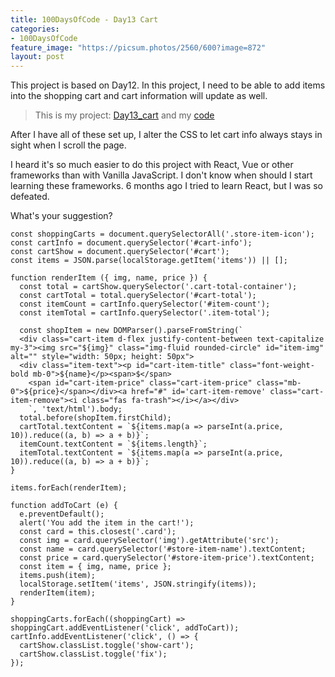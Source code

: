 ```yaml
---
title: 100DaysOfCode - Day13 Cart
categories:
- 100DaysOfCode
feature_image: "https://picsum.photos/2560/600?image=872"
layout: post
---
```


This project is based on Day12. In this project, I need to be able to add items into the shopping cart and cart information will update as well.

> This is my project: [Day13_cart](https://portfolio.tsainei.com/100DaysOfCode/Day13_cart/) and my [code](https://github.com/tsainei/portfolio/tree/main/100DaysOfCode/Day13_cart)

After I have all of these set up, I alter the CSS to let cart info always stays in sight when I scroll the page. 

I heard it's so much easier to do this project with React, Vue or other frameworks than with Vanilla JavaScript. I don't know when should I start learning these frameworks. 6 months ago I tried to learn React, but I was so defeated.

What's your suggestion?

```
const shoppingCarts = document.querySelectorAll('.store-item-icon');
const cartInfo = document.querySelector('#cart-info');
const cartShow = document.querySelector('#cart');
const items = JSON.parse(localStorage.getItem('items')) || [];

function renderItem ({ img, name, price }) {
  const total = cartShow.querySelector('.cart-total-container');
  const cartTotal = total.querySelector('#cart-total');
  const itemCount = cartInfo.querySelector('#item-count');
  const itemTotal = cartInfo.querySelector('.item-total');

  const shopItem = new DOMParser().parseFromString(`
  <div class="cart-item d-flex justify-content-between text-capitalize my-3"><img src="${img}" class="img-fluid rounded-circle" id="item-img" alt="" style="width: 50px; height: 50px">
  <div class="item-text"><p id="cart-item-title" class="font-weight-bold mb-0">${name}</p><span>$</span>
    <span id="cart-item-price" class="cart-item-price" class="mb-0">${price}</span></div><a href="#" id='cart-item-remove' class="cart-item-remove"><i class="fas fa-trash"></i></a></div>
    `, 'text/html').body;
  total.before(shopItem.firstChild);
  cartTotal.textContent = `${items.map(a => parseInt(a.price, 10)).reduce((a, b) => a + b)}`;
  itemCount.textContent = `${items.length}`;
  itemTotal.textContent = `${items.map(a => parseInt(a.price, 10)).reduce((a, b) => a + b)}`;
}

items.forEach(renderItem);

function addToCart (e) {
  e.preventDefault();
  alert('You add the item in the cart!');
  const card = this.closest('.card');
  const img = card.querySelector('img').getAttribute('src');
  const name = card.querySelector('#store-item-name').textContent;
  const price = card.querySelector('#store-item-price').textContent;
  const item = { img, name, price };
  items.push(item);
  localStorage.setItem('items', JSON.stringify(items));
  renderItem(item);
}

shoppingCarts.forEach((shoppingCart) => shoppingCart.addEventListener('click', addToCart));
cartInfo.addEventListener('click', () => {
  cartShow.classList.toggle('show-cart');
  cartShow.classList.toggle('fix');
});
```
